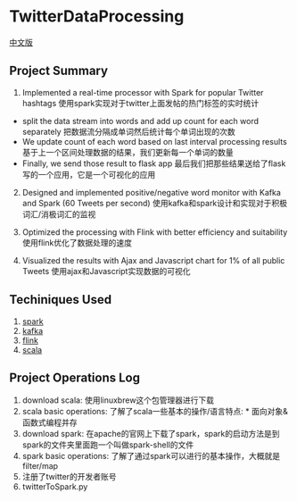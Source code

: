 # TwitterDataProcessing 
[中文版](https://github.com/JinZhang666/TwitterDataProcessing/blob/master/README(%E4%B8%AD%E6%96%87).md)

## Project Summary 
1. Implemented a real-time processor with Spark for popular Twitter hashtags 使用spark实现对于twitter上面发帖的热门标签的实时统计
* split the data stream into words and add up count for each word separately 把数据流分隔成单词然后统计每个单词出现的次数
* We update count of each word based on last interval processing results 基于上一个区间处理数据的结果，我们更新每一个单词的数量
* Finally, we send those result to flask app 最后我们把那些结果送给了flask写的一个应用，它是一个可视化的应用

2. Designed and implemented positive/negative word monitor with Kafka and Spark (60 Tweets per second) 使用kafka和spark设计和实现对于积极词汇/消极词汇的监视

3. Optimized the processing with Flink with better efficiency and suitability 使用flink优化了数据处理的速度

4. Visualized the results with Ajax and Javascript chart for 1% of all public Tweets 使用ajax和Javascript实现数据的可视化

## Techiniques Used 
1. [spark](https://github.com/JinZhang666/TwitterDataProcessing/blob/master/Notes/Spark.md)
2. [kafka](https://github.com/JinZhang666/TwitterDataProcessing/blob/master/Notes/Kafka.md)
3. [flink](https://github.com/JinZhang666/TwitterDataProcessing/blob/master/Notes/Flink.md)
4. [scala](https://github.com/JinZhang666/TwitterDataProcessing/blob/master/Notes/Scala.md)

## Project Operations Log 
1. download scala: 使用linuxbrew这个包管理器进行下载
2. scala basic operations: 了解了scala一些基本的操作/语言特点: * 面向对象&函数式编程并存
3. download spark: 在apache的官网上下载了spark，spark的启动方法是到spark的文件夹里面跑一个叫做spark-shell的文件
4. spark basic operations: 了解了通过spark可以进行的基本操作，大概就是filter/map
5. 注册了twitter的开发者账号
6. twitterToSpark.py

